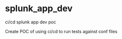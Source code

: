 # splunk_app_dev
ci/cd splunk app dev poc


Create POC of using ci/cd to run tests against conf files
